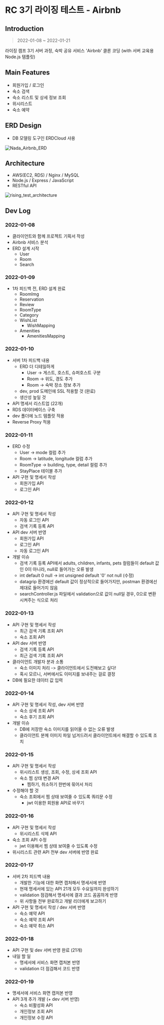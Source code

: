 # RC 3기 라이징 테스트 - Airbnb

## Introduction
> 2022-01-08 ~ 2022-01-21

라이징 캠프 3기 서버 과정, 숙박 공유 서비스 'Airbnb' 클론 코딩 (with 서버 교육용 Node.js 템플릿)

## Main Features
- 회원가입 / 로그인
- 숙소 검색
- 숙소 리스트 및 상세 정보 조회
- 위시리스트
- 숙소 예약

## ERD Design
- DB 모델링 도구인 ERDCloud 사용

![Nada_Airbnb_ERD](https://user-images.githubusercontent.com/97224087/185791487-7d69f017-6bed-4b70-9e8b-be78122339cc.png)

## Architecture
- AWS(EC2, RDS) / Nginx / MySQL
- Node.js / Express / JavaScript
- RESTful API

![rising_test_architecture](https://user-images.githubusercontent.com/97224087/185792382-6627b9e2-4772-43a7-8320-ce78ca2d3083.png)


## Dev Log

### 2022-01-08
- 클라이언트와 함께 프로젝트 기획서 작성
- Airbnb 서비스 분석
- ERD 설계 시작
    - User
    - Room
    - Search

### 2022-01-09
- 1차 피드백 전, ERD 설계 완료
    - RoomImg
    - Reservation
    - Review
    - RoomType
    - Category
    - WishList
        - WishMapping
    - Amenities
        - AmenitiesMapping

### 2022-01-10
- 서버 1차 피드백 내용
    - ERD 더 디테일하게
        - User -> 게스트, 호스트, 슈퍼호스트 구분
        - Room -> 위도, 경도 추가
        - Room -> 숙박 장소 정보 추가
    - dev, prod 도메인에 SSL 적용할 것 (완료)
    - 생산성 높일 것
- API 명세서 리스트업 (22개)
- RDS 데이터베이스 구축
- dev 폴더에 노드 템플릿 적용
- Reverse Proxy 적용

### 2022-01-11
- ERD 수정
  - User -> mode 컬럼 추가
  - Room -> latitude, longitude 컬럼 추가
  - RoomType -> building, type, detail 컬럼 추가
  - StayPlace 테이블 추가
- API 구현 및 명세서 작성
  - 회원가입 API
  - 로그인 API

### 2022-01-12
- API 구현 및 명세서 작성
  - 자동 로그인 API
  - 검색 기록 등록 API
- API dev 서버 반영
  - 회원가입 API
  - 로그인 API
  - 자동 로그인 API
- 개발 이슈
  - 검색 기록 등록 API에서 adults, children, infants, pets 컬럼들이 default 값인 0이 아니라, null로 들어가는 오류 발생
  - int default 0 null -> int unsigned default '0' not null (수정)
  - datagrip 환경에선 default 값이 정상적으로 들어가지만, postman 환경에선 제대로 들어가지 않음
  - searchController.js 파일에서 validation으로 값이 null일 경우, 0으로 변환시켜주는 식으로 처리

### 2022-01-13
- API 구현 및 명세서 작성
  - 최근 검색 기록 조회 API
  - 숙소 조회 API
- API dev 서버 반영
  - 검색 기록 등록 API
  - 최근 검색 기록 조회 API
- 클라이언트 개발자 분과 소통
  - 숙소 이미지 처리 -> 클라이언트에서 도전해보고 싶다!
  - 혹시 모르니, 서버에서도 이미지를 보내주는 걸로 결정
- DB에 필요한 데이터 값 입력

### 2022-01-14
- API 구현 및 명세서 작성, dev 서버 반영
  - 숙소 상세 조회 API
  - 숙소 후기 조회 API
- 개발 이슈
  - DB에 저장한 숙소 이미지를 읽어올 수 없는 오류 발생
  - 클라이언트 분께 이미지 파일 넘겨드려서 클라이언트에서 해결할 수 있도록 조치

### 2022-01-15
- API 구현 및 명세서 작성
  - 위시리스트 생성, 조회, 수정, 상세 조회 API
  - 숙소 찜 상태 변경 API
    - 찜하기, 취소하기 한번에 묶어서 처리
- 수정해야 할 것
  - 숙소 조회에서 찜 상태 보여줄 수 있도록 쿼리문 수정
    - jwt 이용한 회원용 API로 바꾸기

### 2022-01-16
- API 구현 및 명세서 작성
  - 위시리스트 삭제 API
- 숙소 조회 API 수정
  - jwt 이용해서 찜 상태 보여줄 수 있도록 수정
- 위시리스트 관련 API 전부 dev 서버에 반영 완료

### 2022-01-17
- 서버 2차 피드백 내용
  - 개발한 기능에 대한 화면 캡처해서 명세서에 반영
  - 현재 명세서에 있는 API 21개 모두 수요일까지 완성하기
  - validation 점검해서 명세서에 결과 코드 꼼꼼하게 반영
  - 위 사항들 전부 완료하고 개발 리더에게 보고하기
- API 구현 및 명세서 작성 / dev 서버 반영
  - 숙소 예약 API
  - 숙소 예약 조회 API
  - 숙소 예약 취소 API

### 2022-01-18
- API 구현 및 dev 서버 반영 완료 (21개)
- 내일 할 일
  - 명세서에 서비스 화면 캡처본 반영
  - validation 더 점검해서 코드 반영

### 2022-01-19
- 명세서에 서비스 화면 캡처본 반영
- API 3개 추가 개발 (+ dev 서버 반영)
  - 숙소 비활성화 API
  - 개인정보 조회 API
  - 개인정보 수정 API
